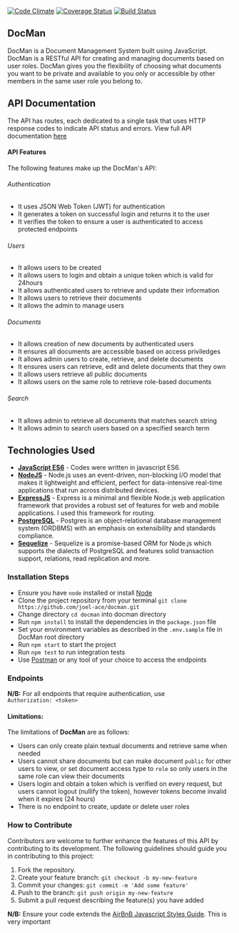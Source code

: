 [![Code Climate](https://codeclimate.com/github/joel-ace/docman/badges/gpa.svg)](https://codeclimate.com/github/joel-ace/docman)
[![Coverage Status](https://coveralls.io/repos/github/joel-ace/docman/badge.svg?branch=master)](https://coveralls.io/github/joel-ace/docman?branch=master)
[![Build Status](https://travis-ci.org/joel-ace/docman.svg?branch=master)](https://travis-ci.org/joel-ace/docman)

## DocMan
DocMan is a Document Management System built using JavaScript. DocMan is a RESTful API for creating and managing documents based on user roles. DocMan gives you the flexibility of choosing what documents you want to be private and available to you only or accessible by other members in the same user role you belong to. 

## API Documentation
The API has routes, each dedicated to a single task that uses HTTP response codes to indicate API status and errors. View full API documentation [here](https://joel-docman.herokuapp.com/)

#### API Features
The following features make up the DocMan's API:

###### Authentication
- It uses JSON Web Token (JWT) for authentication
- It generates a token on successful login and returns it to the user
- It verifies the token to ensure a user is authenticated to access protected endpoints

###### Users
- It allows users to be created  
- It allows users to login and obtain a unique token which is valid for 24hours
- It allows authenticated users to retrieve and update their information 
- It allows users to retrieve their documents
- It allows the admin to manage users

###### Documents
- It allows creation of new documents by authenticated users 
- It ensures all documents are accessible based on access priviledges 
- It allows admin users to create, retrieve, and delete documents
- It ensures users can retrieve, edit and delete documents that they own
- It allows users retrieve all public documents
- It allows users on the same role to retrieve role-based documents

###### Search
- It allows admin to retrieve all documents that matches search string
- It allows admin to search users based on a specified search term

## Technologies Used
- **[JavaScript ES6](http://es6-features.org/)** - Codes were written in javascript ES6.
- **[NodeJS](https://nodejs.org/)** - Node.js uses an event-driven, non-blocking I/O model that makes it lightweight and efficient, perfect for data-intensive real-time applications that run across distributed devices.
- **[ExpressJS](https://expressjs.com/)** - Express is a minimal and flexible Node.js web application framework that provides a robust set of features for web and mobile applications. I used this framework for routing.
- **[PostgreSQL](https://www.postgresql.org/)** - Postgres is an object-relational database management system (ORDBMS) with an emphasis on extensibility and standards compliance.
- **[Sequelize](http://docs.sequelizejs.com/)** - Sequelize is a promise-based ORM for Node.js which supports the dialects of PostgreSQL and features solid transaction support, relations, read replication and more.

### **Installation Steps**
* Ensure you have `node` installed or install [Node](https://nodejs.org/en/download/)
* Clone the project repository from your terminal `git clone https://github.com/joel-ace/docman.git`
* Change directory `cd docman` into docman directory
* Run `npm install` to install the dependencies in the `package.json` file
* Set your environment variables as described in the `.env.sample` file in DocMan root directory
* Run `npm start` to start the project
* Run `npm test` to run integration tests
* Use [Postman](https://www.getpostman.com/) or any tool of your choice to access the endpoints

### **Endpoints**
**N/B:** For all endpoints that require authentication, use \
`Authorization: <token>`

#### Limitations:
The limitations of **DocMan** are as follows:
* Users can only create plain textual documents and retrieve same when needed 
* Users cannot share documents but can make document `public` for other users to view, or set document access type to `role` so only users in the same role can view their documents
* Users login and obtain a token which is verified on every request, but users cannot logout (nullify the token), however tokens become invalid when it expires (24 hours)
* There is no endpoint to create, update or delete user roles

### How to Contribute
Contributors are welcome to further enhance the features of this API by contributing to its development. The following guidelines should guide you in contributing to this project:

1. Fork the repository.
2. Create your feature branch: `git checkout -b my-new-feature`
3. Commit your changes: `git commit -m 'Add some feature'`
4. Push to the branch: `git push origin my-new-feature`
5. Submit a pull request describing the feature(s) you have added

**N/B:** Ensure your code extends the [AirBnB Javascript Styles Guide](https://github.com/airbnb/javascript). This is very important
